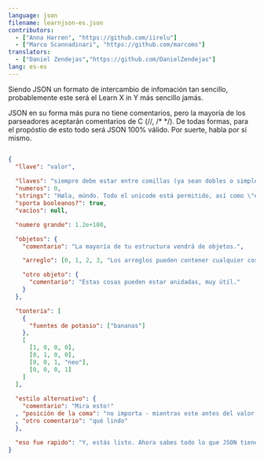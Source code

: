 ```yaml
---
language: json
filename: learnjson-es.json
contributors:
  - ["Anna Harren", "https://github.com/iirelu"]
  - ["Marco Scannadinari", "https://github.com/marcoms"]
translators:
  - ["Daniel Zendejas","https://github.com/DanielZendejas"]
lang: es-es
---
```


Siendo JSON un formato de intercambio de infomación tan sencillo, probablemente este será el Learn X in Y más sencillo jamás.

JSON en su forma más pura no tiene comentarios, pero la mayoría de los parseadores aceptarán comentarios de C (//, /\* \*/). De todas formas, para el propóstio de esto todo será JSON 100% válido. Por suerte, habla por sí mismo.

```json

{
  "llave": "valor",
  
  "llaves": "siempre debe estar entre comillas (ya sean dobles o simples)",
  "numeros": 0,
  "strings": "Høla, múndo. Todo el unicode está permitido, así como \"escapar\".",
  "sporta booleanos?": true,
  "vacíos": null,

  "numero grande": 1.2e+100,

  "objetos": {
    "comentario": "La mayoría de tu estructura vendrá de objetos.",

    "arreglo": [0, 1, 2, 3, "Los arreglos pueden contener cualquier cosa.", 5],

    "otro objeto": {
      "comentario": "Estas cosas pueden estar anidadas, muy útil."
    }
  },

  "tontería": [
    {
      "fuentes de potasio": ["bananas"]
    },
    [
      [1, 0, 0, 0],
      [0, 1, 0, 0],
      [0, 0, 1, "neo"],
      [0, 0, 0, 1]
    ]
  ],
  
  "estilo alternativo": {
    "comentario": "Mira esto!"
  , "posición de la coma": "no importa - mientras este antes del valor, entonces sera válido"
  , "otro comentario": "qué lindo"
  },

  "eso fue rapido": "Y, estás listo. Ahora sabes todo lo que JSON tiene para ofrecer."
}
```
